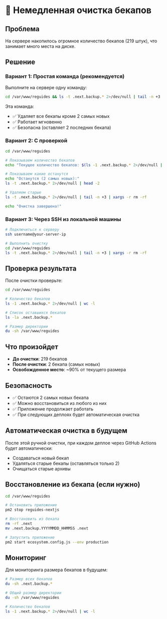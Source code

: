# 🚨 Немедленная очистка бекапов

## Проблема
На сервере накопилось огромное количество бекапов (219 штук), что занимает много места на диске.

## Решение

### Вариант 1: Простая команда (рекомендуется)

Выполните на сервере одну команду:

```bash
cd /var/www/reguides && ls -t .next.backup.* 2>/dev/null | tail -n +3 | xargs -r rm -rf
```

Эта команда:
- ✅ Удаляет все бекапы кроме 2 самых новых
- ✅ Работает мгновенно
- ✅ Безопасна (оставляет 2 последних бекапа)

### Вариант 2: С проверкой

```bash
cd /var/www/reguides

# Показываем количество бекапов
echo "Текущее количество бекапов: $(ls -1 .next.backup.* 2>/dev/null | wc -l)"

# Показываем какие останутся
echo "Останутся (2 самых новых):"
ls -t .next.backup.* 2>/dev/null | head -2

# Удаляем старые
ls -t .next.backup.* 2>/dev/null | tail -n +3 | xargs -r rm -rf

echo "Очистка завершена!"
```

### Вариант 3: Через SSH из локальной машины

```bash
# Подключиться к серверу
ssh username@your-server-ip

# Выполнить очистку
cd /var/www/reguides
ls -t .next.backup.* 2>/dev/null | tail -n +3 | xargs -r rm -rf
```

## Проверка результата

После очистки проверьте:

```bash
cd /var/www/reguides

# Количество бекапов
ls -1 .next.backup.* 2>/dev/null | wc -l

# Список оставшихся бекапов
ls -la .next.backup.*

# Размер директории
du -sh /var/www/reguides
```

## Что произойдет

- **До очистки**: 219 бекапов
- **После очистки**: 2 бекапа (самых новых)
- **Освобожденное место**: ~90% от текущего размера

## Безопасность

- ✅ Остаются 2 самых новых бекапа
- ✅ Можно восстановиться из любого из них
- ✅ Приложение продолжает работать
- ✅ При следующих деплоях будет автоматическая очистка

## Автоматическая очистка в будущем

После этой ручной очистки, при каждом деплое через GitHub Actions будет автоматически:
- Создаваться новый бекап
- Удаляться старые бекапы (оставляться только 2)
- Очищаться старые архивы

## Восстановление из бекапа (если нужно)

```bash
cd /var/www/reguides

# Остановить приложение
pm2 stop reguides-nextjs

# Восстановить из бекапа
rm -rf .next
mv .next.backup.YYYYMMDD_HHMMSS .next

# Запустить приложение
pm2 start ecosystem.config.js --env production
```

## Мониторинг

Для мониторинга размера бекапов в будущем:

```bash
# Размер всех бекапов
du -sh .next.backup.*

# Общий размер директории
du -sh /var/www/reguides

# Количество бекапов
ls -1 .next.backup.* 2>/dev/null | wc -l
```
